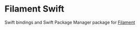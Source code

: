 # Filament Swift

Swift bindings and Swift Package Manager package for [Filament](https://github.com/google/filament)
